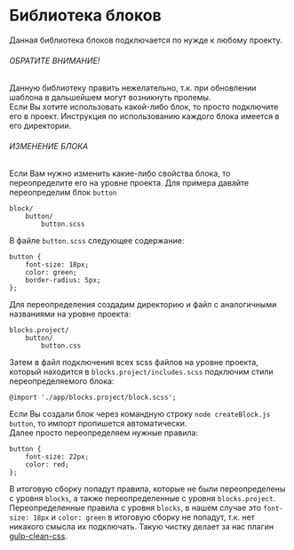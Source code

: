 # Библиотека блоков
Данная библиотека блоков подключается по нужде к любому проекту.
###### ОБРАТИТЕ ВНИМАНИЕ!
Данную библиотеку править нежелательно, т.к. при обновлении шаблона в дальшейшем могут возникнуть пролемы.  
Если Вы хотите использовать какой-либо блок, то просто подключите его в проект. Инструкция по использованию каждого блока имеется в его директории.
###### ИЗМЕНЕНИЕ БЛОКА
Если Вам нужно изменить какие-либо свойства блока, то переопределите его на уровне проекта. Для примера давайте переопределим блок `button`
```
block/
    button/
        button.scss
```
В файле `button.scss` следующее содержание:
```
button {
    font-size: 18px;
    color: green;
    border-radius: 5px;
};
```
Для переопределения создадим директорию и файл с аналогичными названиями на уровне проекта:
```
blocks.project/
    button/
        button.css
```
Затем в файл подключения всех scss файлов на уровне проекта, который находится в `blocks.project/includes.scss` подключим стили переопределяемого блока:
```
@import './app/blocks.project/block.scss';
```
Если Вы создали блок через командную строку `node createBlock.js button`, то импорт пропишется автоматически.  
Далее просто переопределяем нужные правила:
```
button {
    font-size: 22px;
    color: red;
};
```
В итоговую сборку попадут правила, которые не были переопределены с уровня `blocks`, а также переопределенные с уровня `blocks.project`.  
Переопределенные правила с уровня `blocks`, в нашем случае это `font-size: 18px` и `color: green` в итоговую сборку не попадут, т.к. нет никакого смысла их подключать. Такую чистку делает за нас плагин [gulp-clean-css](https://www.npmjs.com/package/gulp-clean-css).